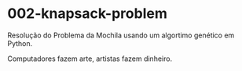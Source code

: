 # 002-knapsack-problem

Resolução do Problema da Mochila usando um algortimo genético em Python.






Computadores fazem arte, artistas fazem dinheiro.


